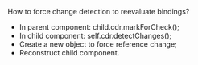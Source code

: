 How to force change detection to reevaluate bindings?

- In parent component: child.cdr.markForCheck();
- In child component: self.cdr.detectChanges();
- Create a new object to force reference change;
- Reconstruct child component.

